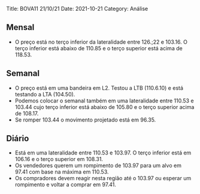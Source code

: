 Title: BOVA11 21/10/21
Date: 2021-10-21
Category: Análise

## Mensal
* O preço está no terço inferior da lateralidade entre 126.;22 e 103.16. O terço inferior está abaixo de 110.85 e o terço superior está acima de 118.53.

## Semanal
* O preço está em uma bandeira em L2. Testou a LTB (110.6.10) e está testando a LTA (104.50).  
* Podemos colocar o semanal também em uma lateralidade entre 110.53 e 103.44 cujo terço inferior está abaixo de 105.80 e o terço superior acima de 108.17.  
* Se romper 103.44 o movimento projetado está em 96.35.  


## Diário
* Está em uma lateralidade entre 110.53 e 103.97. O terço inferior está em 106.16 e o terço superior em 108.31.  
* Os vendedores querem um rompimento de 103.97 para um alvo em 97.41 com base na máxima em 110.53.  
* Os compradores devem reagir nesta região até o 103.97 ou  esperar um rompimento e voltar a comprar em 97.41.  
